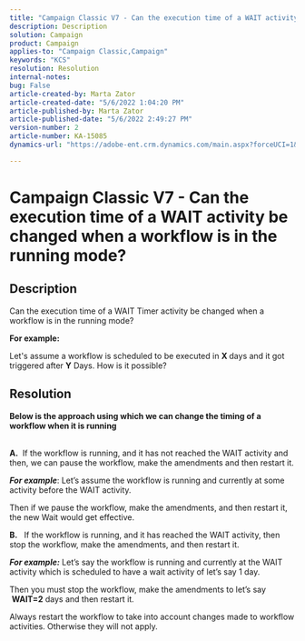 ```yaml
---
title: "Campaign Classic V7 - Can the execution time of a WAIT activity be changed when a workflow is in the running mode?"
description: Description
solution: Campaign
product: Campaign
applies-to: "Campaign Classic,Campaign"
keywords: "KCS"
resolution: Resolution
internal-notes: 
bug: False
article-created-by: Marta Zator
article-created-date: "5/6/2022 1:04:20 PM"
article-published-by: Marta Zator
article-published-date: "5/6/2022 2:49:27 PM"
version-number: 2
article-number: KA-15085
dynamics-url: "https://adobe-ent.crm.dynamics.com/main.aspx?forceUCI=1&pagetype=entityrecord&etn=knowledgearticle&id=c3c19805-3dcd-ec11-a7b5-6045bd00dbbc"

---
```

# Campaign Classic V7 - Can the execution time of a WAIT activity be changed when a workflow is in the running mode?

## Description


Can the execution time of a WAIT Timer activity be changed when a workflow is in the running mode?

<b>For example:</b>

Let's assume a workflow is scheduled to be executed in <b>X </b>days and it got triggered after <b>Y</b> Days. How is it possible?


## Resolution


<b>Below is the approach using which we can change the timing of a workflow when it is running

<br>A.</b>  If the workflow is running, and it has not reached the WAIT activity and then, we can pause the workflow, make the amendments and then restart it.

<b>*For example</b>*: Let’s assume the workflow is running and currently at some activity before the WAIT activity.

 Then if we pause the workflow, make the amendments, and then restart it, the new Wait would get effective.

<b>B.</b>   If the workflow is running, and it has reached the WAIT activity, then stop the workflow, make the amendments, and then restart it.

<b>*For example:</b>* Let’s say the workflow is running and currently at the WAIT activity which is scheduled to have a wait activity of let’s say 1 day.

 Then you must stop the workflow, make the amendments to let’s say  <b>WAIT=2</b> days and then restart it.

Always restart the workflow to take into account changes made to workflow activities. Otherwise they will not apply.
